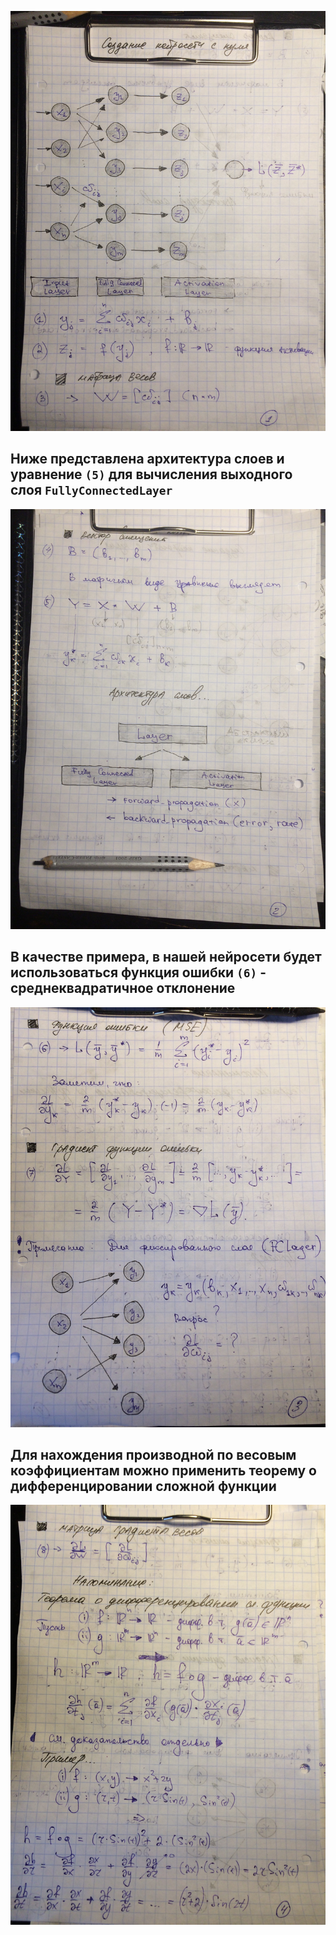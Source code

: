 ![Introduction](./images/1.JPG)


## Ниже представлена архитектура слоев и уравнение `(5)` для вычисления выходного слоя `FullyConnectedLayer`
 
![Page_2](./images/2.JPG)


## В качестве примера, в нашей нейросети будет использоваться функция ошибки `(6)` - среднеквадратичное отклонение

![Page_3](./images/3.JPG)

## Для нахождения производной по весовым коэффициентам можно применить теорему о дифференцировании сложной функции

![Page_3](./images/4.JPG)